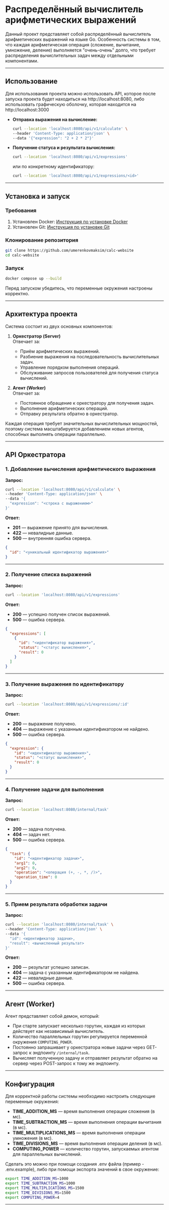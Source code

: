 # Распределённый вычислитель арифметических выражений

Данный проект представляет собой распределённый вычислитель арифметических выражений на языке Go. Особенность системы в том, что каждая арифметическая операция (сложение, вычитание, умножение, деление) выполняется "очень-очень" долго, что требует распределения вычислительных задач между отдельными компонентами.

---
## Использование

Для использования проекта можно использовать API, которое после запуска проекта будет находиться на http://localhost:8080, либо использовать графическую оболочку, которая находится на http://localhost:3000

- **Отправка выражения на вычисление:**

    ```bash
    curl --location 'localhost:8080/api/v1/calculate' \
    --header 'Content-Type: application/json' \
    --data '{"expression": "2 + 2 * 2"}'
    ```


- **Получение статуса и результата вычисления:**

    ```bash
    curl --location 'localhost:8080/api/v1/expressions'
    ```

  или по конкретному идентификатору:

    ```bash
    curl --location 'localhost:8080/api/v1/expressions/<id>'
    ```
---
## Установка и запуск

### Требования
1. Установлен Docker: [Инструкция по установке Docker](https://docs.docker.com/engine/install/)
2. Установлен Git: [Инструкция по установке Git](https://git-scm.com/book/ru/v2/%D0%92%D0%B2%D0%B5%D0%B4%D0%B5%D0%BD%D0%B8%D0%B5-%D0%A3%D1%81%D1%82%D0%B0%D0%BD%D0%BE%D0%B2%D0%BA%D0%B0-Git)

### Клонирование репозитория
```bash
git clone https://github.com/umerenkovmaksim/calc-website
cd calc-website
```


### Запуск

```bash
docker compose up --build
```

Перед запуском убедитесь, что переменные окружения настроены корректно.

---

## Архитектура проекта

Система состоит из двух основных компонентов:

1. **Оркестратор (Server)**  
   Отвечает за:

    - Приём арифметических выражений.
    - Разбиение выражения на последовательность вычислительных задач.
    - Управление порядком выполнения операций.
    - Обслуживание запросов пользователей для получения статуса вычислений.
2. **Агент (Worker)**  
   Отвечает за:

    - Постоянное обращение к оркестратору для получения задач.
    - Выполнение арифметических операций.
    - Отправку результата обратно в оркестратор.

Каждая операция требует значительных вычислительных мощностей, поэтому система масштабируется добавлением новых агентов, способных выполнять операции параллельно.

---

## API Оркестратора

### 1. Добавление вычисления арифметического выражения

**Запрос:**

```bash
curl --location 'localhost:8080/api/v1/calculate' \
--header 'Content-Type: application/json' \
--data '{
  "expression": "<строка с выражением>"
}'

```

**Ответ:**

- **201** — выражение принято для вычисления.
- **422** — невалидные данные.
- **500** — внутренняя ошибка сервера.

```json
{
  "id": "<уникальный идентификатор выражения>"
}
```
---

### 2. Получение списка выражений

**Запрос:**

```bash
curl --location 'localhost:8080/api/v1/expressions'
```
**Ответ:**

- **200** — успешно получен список выражений.
- **500** — ошибка сервера.

```json
{
  "expressions": [
    {       
      "id": "<идентификатор выражения>",       
      "status": "<статус вычисления>",       
      "result": 0     
    }
  ]
}
```

---

### 3. Получение выражения по идентификатору

**Запрос:**

```bash
curl --location 'localhost:8080/api/v1/expressions/:id'
```
**Ответ:**

- **200** — выражение получено.
- **404** — выражение с указанным идентификатором не найдено.
- **500** — ошибка сервера.

```json
{
  "expression": {
    "id": "<идентификатор выражения>",     
    "status": "<статус вычисления>",     
    "result": 0
  }
}
```

---

### 4. Получение задачи для выполнения

**Запрос:**

```bash
curl --location 'localhost:8080/internal/task'
```
**Ответ:**

- **200** — задача получена.
- **404** — задач нет.
- **500** — ошибка сервера.

```json
{
  "task": {
    "id": "<идентификатор задачи>",     
    "arg1": 0,     
    "arg2": 0,     
    "operation": "<операция (+, -, *, /)>",     
    "operation_time": 0
  }
}
```

---

### 5. Прием результата обработки задачи

**Запрос:**

```bash
curl --location 'localhost:8080/internal/task' \
--header 'Content-Type: application/json' \
--data '{
  "id": <идентификатор задачи>,   
  "result": <вычисленный результат>
}'
```

**Ответ:**

- **200** — результат успешно записан.
- **404** — задача с указанным идентификатором не найдена.
- **422** — невалидные данные.
- **500** — ошибка сервера.

---

## Агент (Worker)

Агент представляет собой демон, который:

- При старте запускает несколько горутин, каждая из которых действует как независимый вычислитель.
- Количество параллельных горутин регулируется переменной окружения `COMPUTING_POWER`.
- Постоянно запрашивает у оркестратора новые задачи через GET-запрос к эндпоинту `/internal/task`.
- Вычисляет полученную задачу и отправляет результат обратно на сервер через POST-запрос к тому же эндпоинту.

---

## Конфигурация

Для корректной работы системы необходимо настроить следующие переменные окружения:

- **TIME_ADDITION_MS** — время выполнения операции сложения (в мс).
- **TIME_SUBTRACTION_MS** — время выполнения операции вычитания (в мс).
- **TIME_MULTIPLICATIONS_MS** — время выполнения операции умножения (в мс).
- **TIME_DIVISIONS_MS** — время выполнения операции деления (в мс).
- **COMPUTING_POWER** — количество горутин, запускаемых агентом для параллельных вычислений.

Сделать это можно при помощи создания .env файла (пример - .env.example), либо при помощи экспорта значений в свое окружение:

```bash
export TIME_ADDITION_MS=1000 
export TIME_SUBTRACTION_MS=1000 
export TIME_MULTIPLICATIONS_MS=1500 
export TIME_DIVISIONS_MS=1500 
export COMPUTING_POWER=4
```
---
